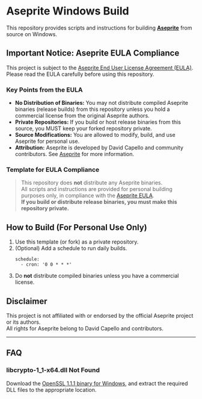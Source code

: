 # Aseprite Windows Build

This repository provides scripts and instructions for building [**Aseprite**](https://github.com/aseprite/aseprite) from source on Windows.

## Important Notice: Aseprite EULA Compliance

This project is subject to the [Aseprite End User License Agreement (EULA)](https://github.com/aseprite/aseprite/blob/main/EULA.txt). Please read the EULA carefully before using this repository.

### Key Points from the EULA

- **No Distribution of Binaries:** You may not distribute compiled Aseprite binaries (release builds) from this repository unless you hold a commercial license from the original Aseprite authors.
- **Private Repositories:** If you build or host release binaries from this source, you MUST keep your forked repository private.
- **Source Modifications:** You are allowed to modify, build, and use Aseprite for personal use.
- **Attribution:** Aseprite is developed by David Capello and community contributors. See [Aseprite](https://github.com/aseprite/aseprite) for more information.

### Template for EULA Compliance

> This repository does **not** distribute any Aseprite binaries.  
> All scripts and instructions are provided for personal building purposes only, in compliance with the [Aseprite EULA](https://github.com/aseprite/aseprite/blob/main/EULA.txt).  
> **If you build or distribute release binaries, you must make this repository private.**

## How to Build (For Personal Use Only)

1. Use this template (or fork) as a private repository.
2. (Optional) Add a schedule to run daily builds.
   ```
   schedule:
     - cron: '0 0 * * *'
   ```
3. Do **not** distribute compiled binaries unless you have a commercial license.

## Disclaimer

This project is not affiliated with or endorsed by the official Aseprite project or its authors.  
All rights for Aseprite belong to David Capello and contributors.

---

## FAQ

### libcrypto-1_1-x64.dll Not Found

Download the [OpenSSL 1.1.1 binary for Windows](https://kb.firedaemon.com/support/solutions/articles/4000121705-openssl-3-1-3-0-and-1-1-1-binary-distributions-for-microsoft-windows), and extract the required DLL files to the appropriate location.
